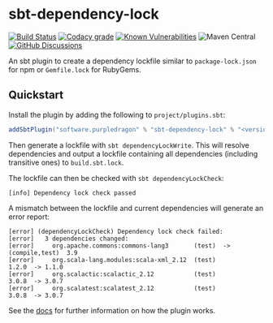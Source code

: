 # sbt-dependency-lock 

[![Build Status](https://img.shields.io/github/actions/workflow/status/stringbean/sbt-dependency-lock/ci.yml?branch=main)](https://github.com/stringbean/sbt-dependency-lock/actions/workflows/ci.yml)
[![Codacy grade](https://img.shields.io/codacy/grade/d45ca406c90c45c88a3a317563bc3302?label=codacy)](https://app.codacy.com/gh/stringbean/sbt-dependency-lock)
[![Known Vulnerabilities](https://snyk.io/test/github/stringbean/sbt-dependency-lock/badge.svg?targetFile=build.sbt)](https://snyk.io/test/github/stringbean/sbt-dependency-lock?targetFile=build.sbt)
![Maven Central](https://maven-badges.herokuapp.com/maven-central/software.purpledragon/sbt-dependency-lock/badge.svg?style=flat) 
[![GitHub Discussions](https://img.shields.io/github/discussions/stringbean/sbt-dependency-lock)](https://github.com/stringbean/sbt-dependency-lock/discussions)

An sbt plugin to create a dependency lockfile similar to `package-lock.json` for npm or `Gemfile.lock` for RubyGems.

## Quickstart

Install the plugin by adding the following to `project/plugins.sbt`:

```scala
addSbtPlugin("software.purpledragon" % "sbt-dependency-lock" % "<version>")
```

Then generate a lockfile with `sbt dependencyLockWrite`. This will resolve dependencies and output a lockfile containing
all dependencies (including transitive ones) to `build.sbt.lock`.

The lockfile can then be checked with `sbt dependencyLockCheck`:

```text
[info] Dependency lock check passed
```

A mismatch between the lockfile and current dependencies will generate an error report:

```text
[error] (dependencyLockCheck) Dependency lock check failed:
[error]   3 dependencies changed:
[error]     org.apache.commons:commons-lang3       (test)  -> (compile,test)  3.9 
[error]     org.scala-lang.modules:scala-xml_2.12  (test)                     1.2.0  -> 1.1.0 
[error]     org.scalactic:scalactic_2.12           (test)                     3.0.8  -> 3.0.7 
[error]     org.scalatest:scalatest_2.12           (test)                     3.0.8  -> 3.0.7 
```

See the [docs](https://stringbean.github.io/sbt-dependency-lock) for further information on how the plugin works.
